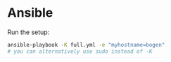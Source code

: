 # Ansible

Run the setup:
```bash
ansible-playbook -K full.yml -e "myhostname=bogen"
# you can alternatively use sudo instead of -K
```
